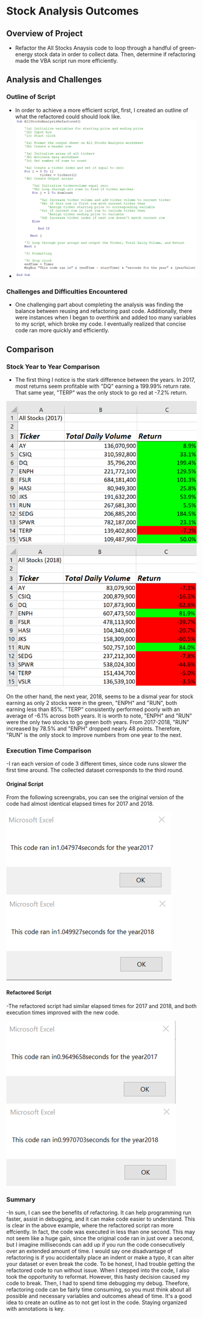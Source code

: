 # Stock Analysis Outcomes

## Overview of Project
- Refactor the All Stocks Anaysis code to loop through a handful of green-energy stock data in order to collect data. Then, determine if refactoring made the VBA script run more efficiently.   

## Analysis and Challenges
 
### Outline of Script
- In order to achieve a more efficient script, first, I created an outline of what the refactored could should look like.
- 
     ![All_Stocks_Analysis_Outline.png](Resources/All_Stocks_Analysis_Outline.png)

### Challenges and Difficulties Encountered
- One challenging part about completing the analysis was finding the balance between reusing and refactoring past code. Additionally, there were instances when I began to overthink and added too many variables to my script, which broke my code. I eventually realized that concise code ran more quickly and efficiently.

## Comparison

### Stock Year to Year Comparison
- The first thing I notice is the stark difference between the years. In 2017, most returns seem profitable with "DQ" earning a 199.99% return rate. That same year, "TERP" was the only stock to go red at -7.2% return. 

![All_Stocks_Analysis_2017](Resources/All_Stocks_Analysis_2017.png) 
![All_Stocks_Analysis_2018](Resources/All_Stocks_Analysis_2018.png)

On the other hand, the next year, 2018, seems to be a dismal year for stock earning as only 2 stocks were in the green, "ENPH" and "RUN", both earning less than 85%. "TERP" consistently performed poorly with an average of -6.1% across both years. It is worth to note, "ENPH" and "RUN" were the only two stocks to go green both years. From 2017-2018, "RUN" increased by 78.5% and "ENPH" dropped nearly 48 points. Therefore, "RUN" is the only stock to improve numbers from one year to the next. 

### Execution Time Comparison
-I ran each version of code 3 different times, since code runs slower the first time around. The collected dataset corresponds to the third round. 

#### Original Script
From the following screengrabs, you can see the original version of the code had almost identical elapsed times for 2017 and 2018.

![All_Stocks_2017_Execution](Resources/All_Stocks_2017_Execution.png) 
![All_Stocks_2018_Execution](Resources/All_Stocks_2018_Execution.png)

#### Refactored Script
-The refactored script had similar elapsed times for 2017 and 2018, and both execution times improved with the new code.

![VBA_Challenge_2017](Resources/VBA_Challenge_2017.png) 
![VBA_Challenge_2018](Resources/VBA_Challenge_2018.png)

### Summary
-In sum, I can see the benefits of refactoring. It can help programming run faster, assist in debugging, and it can make code easier to understand. This is clear in the above example, where the refactored script ran more effciently. In fact, the code was executed in less than one second. This may not seem like a huge gain, since the original code ran in just over a second, but I imagine milliseconds can add up if you run the code consecutively over an extended amount of time. I would say one disadvantage of refactoring is if you accidentally place an indent or make a typo, it can alter your dataset or even break the code. To be honest, I had trouble getting the refactored code to run without issue. When I stepped into the code, I also took the opportunity to reformat. However, this hasty decision caused my code to break. Then, I had to spend time debugging my debug. Theefore, refactoring code can be fairly time consuming, so you must think about all possible and necessary variables and outcomes ahead of time. It's a good idea to create an outline as to not get lost in the code. Staying organized with annotations is key.
